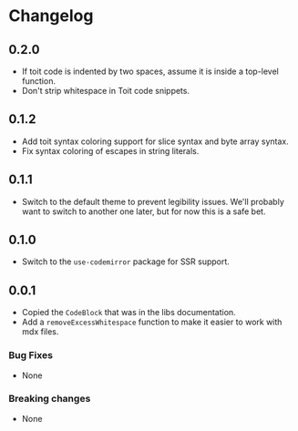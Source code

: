 # Changelog

## 0.2.0

- If toit code is indented by two spaces, assume it is inside a top-level
  function.
- Don't strip whitespace in Toit code snippets.

## 0.1.2

- Add toit syntax coloring support for slice syntax and byte array syntax.
- Fix syntax coloring of escapes in string literals.

## 0.1.1

- Switch to the default theme to prevent legibility issues. We'll probably want
  to switch to another one later, but for now this is a safe bet.

## 0.1.0

- Switch to the `use-codemirror` package for SSR support.

## 0.0.1

- Copied the `CodeBlock` that was in the libs documentation.
- Add a `removeExcessWhitespace` function to make it easier to work with mdx
  files.

### Bug Fixes

- None

### Breaking changes

- None
